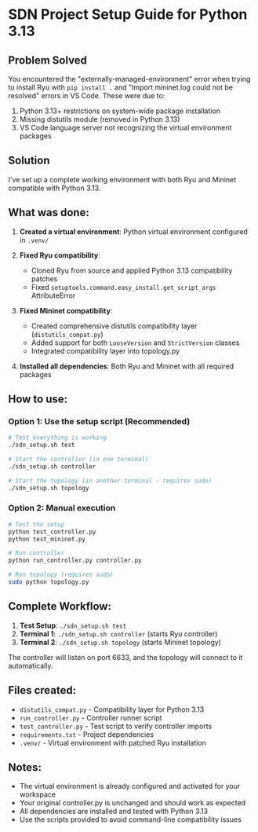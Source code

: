# SDN Project Setup Guide for Python 3.13

## Problem Solved
You encountered the "externally-managed-environment" error when trying to install Ryu with `pip install .` and "Import mininet.log could not be resolved" errors in VS Code. These were due to:
1. Python 3.13+ restrictions on system-wide package installation
2. Missing distutils module (removed in Python 3.13)
3. VS Code language server not recognizing the virtual environment packages

## Solution
I've set up a complete working environment with both Ryu and Mininet compatible with Python 3.13.

## What was done:

1. **Created a virtual environment**: Python virtual environment configured in `.venv/`

2. **Fixed Ryu compatibility**: 
   - Cloned Ryu from source and applied Python 3.13 compatibility patches
   - Fixed `setuptools.command.easy_install.get_script_args` AttributeError

3. **Fixed Mininet compatibility**:
   - Created comprehensive distutils compatibility layer (`distutils_compat.py`)
   - Added support for both `LooseVersion` and `StrictVersion` classes
   - Integrated compatibility layer into topology.py

4. **Installed all dependencies**: Both Ryu and Mininet with all required packages

## How to use:

### Option 1: Use the setup script (Recommended)
```bash
# Test everything is working
./sdn_setup.sh test

# Start the controller (in one terminal)
./sdn_setup.sh controller

# Start the topology (in another terminal - requires sudo)
./sdn_setup.sh topology
```

### Option 2: Manual execution
```bash
# Test the setup
python test_controller.py
python test_mininet.py

# Run controller
python run_controller.py controller.py

# Run topology (requires sudo)
sudo python topology.py
```

## Complete Workflow:

1. **Test Setup**: `./sdn_setup.sh test`
2. **Terminal 1**: `./sdn_setup.sh controller` (starts Ryu controller)
3. **Terminal 2**: `./sdn_setup.sh topology` (starts Mininet topology)

The controller will listen on port 6633, and the topology will connect to it automatically.

## Files created:
- `distutils_compat.py` - Compatibility layer for Python 3.13
- `run_controller.py` - Controller runner script  
- `test_controller.py` - Test script to verify controller imports
- `requirements.txt` - Project dependencies
- `.venv/` - Virtual environment with patched Ryu installation

## Notes:
- The virtual environment is already configured and activated for your workspace
- Your original controller.py is unchanged and should work as expected
- All dependencies are installed and tested with Python 3.13
- Use the scripts provided to avoid command-line compatibility issues

